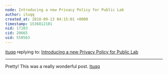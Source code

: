 ```yaml
---
node: Introducing a new Privacy Policy for Public Lab
author: ituqq
created_at: 2018-09-13 04:15:01 +0000
timestamp: 1536812101
nid: 17103
cid: 20665
uid: 550563
---
```




[ituqq](../profile/ituqq) replying to: [Introducing a new Privacy Policy for Public Lab](../notes/warren/09-12-2018/introducing-a-new-privacy-policy-for-public-lab)

----
Pretty! This was a really wonderful post. <a href="http://www.itu-qq.org/" rel="nofollow">ituqq</a>